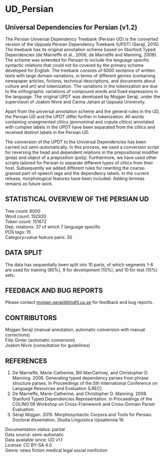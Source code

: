 # UD_Persian

## Universal Dependencies for Persian (v1.2) 

The Persian Universal Dependency Treebank (Persian UD) is the converted version of the Uppsala Persian Dependency Treebank (UPDT) (Seraji, 2015). The treebank has its original annotation scheme based on Stanford Typed Dependencies (de Marneffe et al., 2006; de Marneffe and Manning, 2008). The scheme was extended for Persian to include the language specific syntactic relations that could not be covered by the primary scheme developed for English. The treebank consists of 6000 sentence of written texts with large domain variations, in terms of different genres (containing newspaper articles, fictions, technical descriptions, and documents about culture and art) and tokenization. The variations in the tokenization are due to the orthographic variations of compound words and fixed expressions in the language. The original UPDT was developed by Mojgan Seraji, under the supervision of Joakim Nivre and Carina Jahani at Uppsala University. 

Apart from the universal annotation scheme and the general rules in the UD, the Persian UD and the UPDT differ further in tokenization. All words containing unsegmented clitics (pronominal and copula clitics) annotated with complex labels in the UPDT have been separated from the clitics and received distinct labels in the Persian UD.

The conversion of the UPDT to the Universal Dependencies has been carried out semi-automatically. In this process, we used a conversion script for reversing the head and dependent relations in the prepositional modifier (prep) and object of a preposition (pobj). Furthermore, we have used other scripts tailored for Persian to separate different types of clitics from their host. Subsequently we added different rules for rewriting the coarse-grained part-of-speech tags and the dependency labels. In the current release, morphological features have been included. Adding lemmas remains as future work. 

## STATISTICAL OVERVIEW OF THE PERSIAN UD   
Tree count:  6000   
Word count:  152920   
Token count: 151672   
Dep. relations: 37 of which 7 language specific   
POS tags: 15   
Category=value feature pairs: 30   

## DATA SPLIT
The data has sequentially been split into 10 parts, of which segments 1-8 are used for training (80%), 
9 for development (10%), and 10 for test (10%) sets.

## FEEDBACK AND BUG REPORTS  
Please contact mojgan.seraji@lingfil.uu.se for feedback and bug reports. 


## CONTRIBUTORS   
Mojgan Seraji (manual annotation, automatic conversion with manual corrections)   
Filip Ginter (automatic conversion)  
Joakim Nivre (consultation for guidelines) 


## REFERENCES
1. De Marneffe, Marie-Catherine, Bill MacCartney, and Christopher D. Manning. 2006. Generating typed dependency parses from phrase structure parses. In Proceedings of the 5th International Conference on Language Resources and Evaluation (LREC). 
2. De Marneffe, Marie-Catherine, and Christopher D. Manning. 2008. Stanford Typed Dependencies Representation. In Proceedings of the COLING’08 Workshop on Cross-Framework and Cross-Domain Parser Evaluation. 
3. Seraji Mojgan. 2015. Morphosyntactic Corpora and Tools for Persian. Doctoral dissertation. Studia Linguistica Upsaliensia 16. 


Documentation status: partial  
Data source: semi-automatic  
Data available since: UD v1.1  
License: CC BY-SA 4.0  
Genre: news fiction medical legal social nonfiction  

